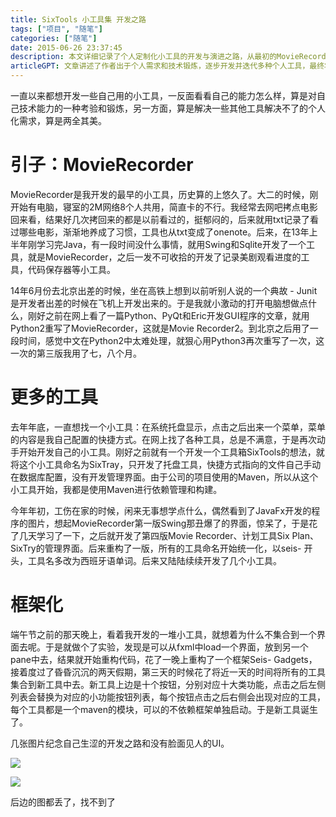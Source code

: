 ```yaml
---
title: SixTools 小工具集 开发之路
tags: ["项目", "随笔"]
categories: ["随笔"]
date: 2015-06-26 23:37:45
description: 本文详细记录了个人定制化小工具的开发与演进之路，从最初的MovieRecorder到功能日益丰富的Seis-Gadgets框架化整合，全程体现了技术学习与实践。
articleGPT: 文章讲述了作者出于个人需求和技术锻炼，逐步开发并迭代多种个人工具，最终将其整合为一个统一框架的历程。
---
```


一直以来都想开发一些自己用的小工具，一反面看看自己的能力怎么样，算是对自己技术能力的一种考验和锻炼，另一方面，算是解决一些其他工具解决不了的个人化需求，算是两全其美。  

# 引子：MovieRecorder

MovieRecorder是我开发的最早的小工具，历史算的上悠久了。大二的时候，刚开始有电脑，寝室的2M网络8个人共用，简直卡的不行。我经常去网吧拷点电影回来看，结果好几次拷回来的都是以前看过的，挺郁闷的，后来就用txt记录了看过哪些电影，渐渐地养成了习惯，工具也从txt变成了onenote。后来，在13年上半年刚学习完Java，有一段时间没什么事情，就用Swing和Sqlite开发了一个工具，就是MovieRecorder，之后一发不可收拾的开发了记录美剧观看进度的工具，代码保存器等小工具。

14年6月份去北京出差的时候，坐在高铁上想到以前听别人说的一个典故 -
Junit是开发者出差的时候在飞机上开发出来的。于是我就小激动的打开电脑想做点什么，刚好之前在网上看了一篇Python、PyQt和Eric开发GUI程序的文章，就用Python2重写了MovieRecorder，这就是Movie
Recorder2。到北京之后用了一段时间，感觉中文在Python2中太难处理，就狠心用Python3再次重写了一次，这一次的第三版我用了七，八个月。

# 更多的工具

去年年底，一直想找一个小工具：在系统托盘显示，点击之后出来一个菜单，菜单的内容是我自己配置的快捷方式。在网上找了各种工具，总是不满意，于是再次动手开始开发自己的小工具。刚好之前就有一个开发一个工具箱SixTools的想法，就将这个小工具命名为SixTray，只开发了托盘工具，快捷方式指向的文件自己手动在数据库配置，没有开发管理界面。由于公司的项目使用的Maven，所以从这个小工具开始，我都是使用Maven进行依赖管理和构建。

今年年初，工伤在家的时候，闲来无事想学点什么，偶然看到了JavaFx开发的程序的图片，想起MovieRecorder第一版Swing那丑爆了的界面，惊呆了，于是花了几天学习了一下，之后就开发了第四版Movie
Recorder、计划工具Six Plan、SixTry的管理界面。后来重构了一版，所有的工具命名开始统一化，以seis-
开头，工具名多改为西班牙语单词。后来又陆陆续续开发了几个小工具。

# 框架化

端午节之前的那天晚上，看着我开发的一堆小工具，就想着为什么不集合到一个界面去呢。于是就做个了实验，发现是可以从fxml中load一个界面，放到另一个pane中去，结果就开始重构代码，花了一晚上重构了一个框架Seis-
Gadgets，接着度过了昏昏沉沉的两天假期，第三天的时候花了将近一天的时间将所有的工具集合到新工具中去。新工具上边是十个按钮，分别对应十大类功能，点击之后左侧列表会替换为对应的小功能按钮列表，每个按钮点击之后右侧会出现对应的工具，每个工具都是一个maven的模块，可以的不依赖框架单独启动。于是新工具诞生了。

几张图片纪念自己生涩的开发之路和没有脸面见人的UI。

![](https://sixlab.cn/wp-content/uploads/2019/10/2015120414370922.png)

![](https://sixlab.cn/wp-content/uploads/2019/10/2015120414370894.png)

后边的图都丢了，找不到了

